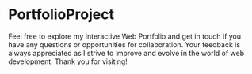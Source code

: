 # PortfolioProject
Feel free to explore my Interactive Web Portfolio and 
get in touch if you have any questions or opportunities for collaboration. 
Your feedback is always appreciated as I strive to improve and evolve in the world of web development.
Thank you for visiting!
